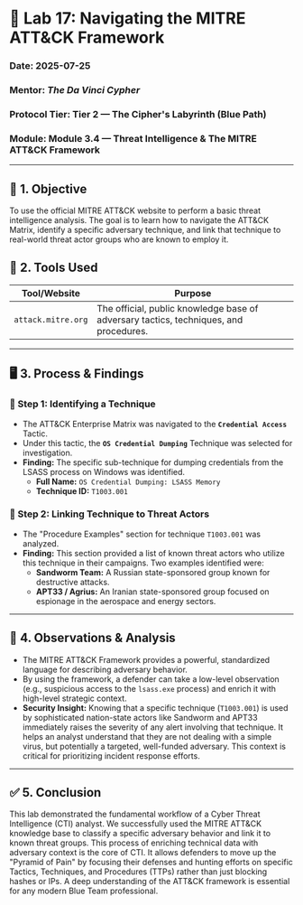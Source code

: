 # 🧪 Lab 17: Navigating the MITRE ATT&CK Framework

### Date: 2025-07-25

### Mentor: *The Da Vinci Cypher*

### Protocol Tier: Tier 2 — The Cipher's Labyrinth (Blue Path)

### Module: Module 3.4 — Threat Intelligence & The MITRE ATT&CK Framework

---

## 🎯 1. Objective

To use the official MITRE ATT&CK website to perform a basic threat intelligence analysis. The goal is to learn how to navigate the ATT&CK Matrix, identify a specific adversary technique, and link that technique to real-world threat actor groups who are known to employ it.

## 🧰 2. Tools Used

| Tool/Website | Purpose |
|--------------|---------|
| `attack.mitre.org` | The official, public knowledge base of adversary tactics, techniques, and procedures. |

---

## 🖥️ 3. Process & Findings

### 🔹 Step 1: Identifying a Technique

* The ATT&CK Enterprise Matrix was navigated to the **`Credential Access`** Tactic.
* Under this tactic, the **`OS Credential Dumping`** Technique was selected for investigation.
* **Finding:** The specific sub-technique for dumping credentials from the LSASS process on Windows was identified.
  * **Full Name:** `OS Credential Dumping: LSASS Memory`
  * **Technique ID:** `T1003.001`

### 🔹 Step 2: Linking Technique to Threat Actors

* The "Procedure Examples" section for technique `T1003.001` was analyzed.
* **Finding:** This section provided a list of known threat actors who utilize this technique in their campaigns. Two examples identified were:
  * **Sandworm Team:** A Russian state-sponsored group known for destructive attacks.
  * **APT33 / Agrius:** An Iranian state-sponsored group focused on espionage in the aerospace and energy sectors.

---

## 🔎 4. Observations & Analysis

* The MITRE ATT&CK Framework provides a powerful, standardized language for describing adversary behavior.
* By using the framework, a defender can take a low-level observation (e.g., suspicious access to the `lsass.exe` process) and enrich it with high-level strategic context.
* **Security Insight:** Knowing that a specific technique (`T1003.001`) is used by sophisticated nation-state actors like Sandworm and APT33 immediately raises the severity of any alert involving that technique. It helps an analyst understand that they are not dealing with a simple virus, but potentially a targeted, well-funded adversary. This context is critical for prioritizing incident response efforts.

---

## ✅ 5. Conclusion

This lab demonstrated the fundamental workflow of a Cyber Threat Intelligence (CTI) analyst. We successfully used the MITRE ATT&CK knowledge base to classify a specific adversary behavior and link it to known threat groups. This process of enriching technical data with adversary context is the core of CTI. It allows defenders to move up the "Pyramid of Pain" by focusing their defenses and hunting efforts on specific Tactics, Techniques, and Procedures (TTPs) rather than just blocking hashes or IPs. A deep understanding of the ATT&CK framework is essential for any modern Blue Team professional.
